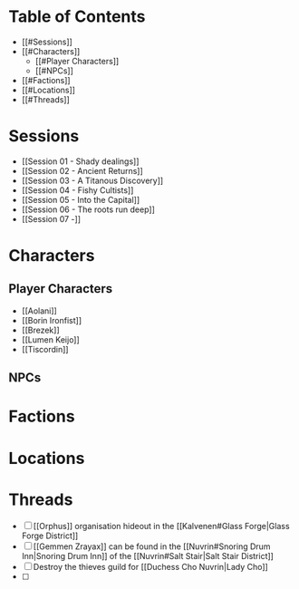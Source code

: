 # Table of Contents
- [[#Sessions]]
- [[#Characters]]
	- [[#Player Characters]]
	- [[#NPCs]]
- [[#Factions]]
- [[#Locations]]
- [[#Threads]]
# Sessions
- [[Session 01 - Shady dealings]]
- [[Session 02 - Ancient Returns]]
- [[Session 03 - A Titanous Discovery]]
- [[Session 04 - Fishy Cultists]]
- [[Session 05 - Into the Capital]]
- [[Session 06 - The roots run deep]]
- [[Session 07 -]]
# Characters
## Player Characters
- [[Aolani]]
- [[Borin Ironfist]]
- [[Brezek]]
- [[Lumen Keijo]]
- [[Tiscordin]]
## NPCs
# Factions
# Locations

# Threads
- [ ] [[Orphus]] organisation hideout in the [[Kalvenen#Glass Forge|Glass Forge District]]
- [ ] [[Gemmen Zrayax]] can be found in the [[Nuvrin#Snoring Drum Inn|Snoring Drum Inn]] of the [[Nuvrin#Salt Stair|Salt Stair District]]
- [ ] Destroy the thieves guild for [[Duchess Cho Nuvrin|Lady Cho]]
- [ ] 